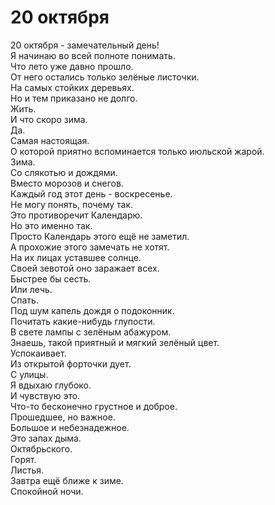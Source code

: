 # 20 октября

20 октября - замечательный день!  
Я начинаю во всей полноте понимать.  
Что лето уже давно прошло.  
От него остались только зелёные листочки.  
На самых стойких деревьях.  
Но и тем приказано не долго.  
Жить.  
И что скоро зима.  
Да.  
Самая настоящая.  
О которой приятно вспоминается только июльской жарой.  
Зима.  
Со слякотью и дождями.  
Вместо морозов и снегов.  
Каждый год этот день - воскресенье.  
Не могу понять, почему так.  
Это противоречит Календарю.  
Но это именно так.  
Просто Календарь этого ещё не заметил.  
А прохожие этого замечать не хотят.  
На их лицах уставшее солнце.  
Своей зевотой оно заражает всех.  
Быстрее бы сесть.  
Или лечь.  
Спать.  
Под шум капель дождя о подоконник.  
Почитать какие-нибудь глупости.  
В свете лампы с зелёным абажуром.  
Знаешь, такой приятный и мягкий зелёный цвет.  
Успокаивает.  
Из открытой форточки дует.  
С улицы.  
Я вдыхаю глубоко.  
И чувствую это.  
Что-то бесконечно грустное и доброе.  
Прошедшее, но важное.  
Большое и небезнадежное.  
Это запах дыма.  
Октябрьского.  
Горят.  
Листья.  
Завтра ещё ближе к зиме.  
Спокойной ночи.
